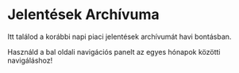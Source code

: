 # Jelentések Archívuma

Itt találod a korábbi napi piaci jelentések archívumát havi bontásban.

Használd a bal oldali navigációs panelt az egyes hónapok közötti navigáláshoz!